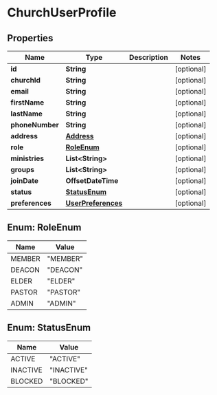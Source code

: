 

# ChurchUserProfile


## Properties

| Name | Type | Description | Notes |
|------------ | ------------- | ------------- | -------------|
|**id** | **String** |  |  [optional] |
|**churchId** | **String** |  |  [optional] |
|**email** | **String** |  |  [optional] |
|**firstName** | **String** |  |  [optional] |
|**lastName** | **String** |  |  [optional] |
|**phoneNumber** | **String** |  |  [optional] |
|**address** | [**Address**](Address.md) |  |  [optional] |
|**role** | [**RoleEnum**](#RoleEnum) |  |  [optional] |
|**ministries** | **List&lt;String&gt;** |  |  [optional] |
|**groups** | **List&lt;String&gt;** |  |  [optional] |
|**joinDate** | **OffsetDateTime** |  |  [optional] |
|**status** | [**StatusEnum**](#StatusEnum) |  |  [optional] |
|**preferences** | [**UserPreferences**](UserPreferences.md) |  |  [optional] |



## Enum: RoleEnum

| Name | Value |
|---- | -----|
| MEMBER | &quot;MEMBER&quot; |
| DEACON | &quot;DEACON&quot; |
| ELDER | &quot;ELDER&quot; |
| PASTOR | &quot;PASTOR&quot; |
| ADMIN | &quot;ADMIN&quot; |



## Enum: StatusEnum

| Name | Value |
|---- | -----|
| ACTIVE | &quot;ACTIVE&quot; |
| INACTIVE | &quot;INACTIVE&quot; |
| BLOCKED | &quot;BLOCKED&quot; |



